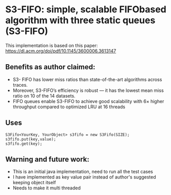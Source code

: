 # S3-FIFO: simple, scalable FIFObased algorithm with three static queues (S3-FIFO)
This implementation is based on this paper: https://dl.acm.org/doi/pdf/10.1145/3600006.3613147

##  Benefits as author claimed: 
* S3- FIFO has lower miss ratios than state-of-the-art algorithms
  across traces. 
* Moreover, S3-FIFO’s efficiency is robust — it
  has the lowest mean miss ratio on 10 of the 14 datasets. 
* FIFO queues enable S3-FIFO to achieve good scalability with 6×
  higher throughput compared to optimized LRU at 16 threads

## Uses
```
S3Fifo<YourKey, YourObject> s3fifo = new S3Fifo(SIZE);
s3fifo.put(key,value);
s3fifo.get(key);
```


## Warning and future work: 
* This is an initial java implementation, need to run all the test cases
* I have implemented as key value pair instead of author's suggested keeping object itself
* Needs to make it multi threaded